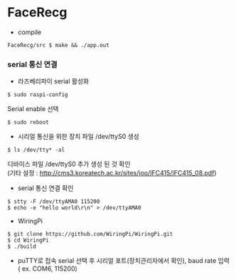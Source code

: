 # FaceRecg  

- compile
```
FaceRecg/src $ make && ./app.out
```

### serial 통신 연결
- 라즈베리파이 serial 활성화
```
$ sudo raspi-config
```
Serial enable 선택  
```
$ sudo reboot
```

- 시리얼 통신을 위한 장치 파일 /dev/ttyS0 생성
```
$ ls /dev/tty* -al
```
 디바이스 파일 /dev/ttyS0 추가 생성 된 것 확인  
(기타 설정 : http://cms3.koreatech.ac.kr/sites/joo/IFC415/IFC415_08.pdf)

- serial 통신 연결 확인
```
$ stty -F /dev/ttyAMA0 115200
$ echo -e "hello world\r\n" > /dev/ttyAMA0
```
- WiringPi 
```
$ git clone https://github.com/WiringPi/WiringPi.git
$ cd WiringPi
$ ./build
```

- puTTY로 접속
serial 선택 후 시리얼 포트(장치관리자에서 확인), baud rate 입력( ex. COM6, 115200)

